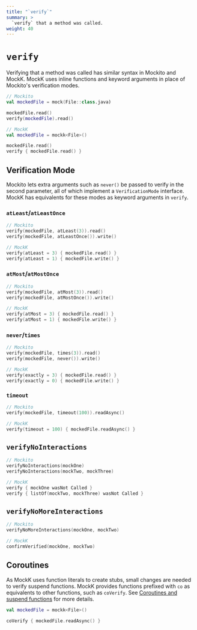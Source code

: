 ```yaml
---
title: "`verify`"
summary: >
  `verify` that a method was called.
weight: 40
---
```


# `verify`

Verifying that a method was called has similar syntax in Mockito and MockK. MockK uses inline functions and keyword arguments in place of Mockito's verification modes.

```kotlin
// Mockito
val mockedFile = mock(File::class.java)

mockedFile.read()
verify(mockedFile).read()
```

```kotlin
// MockK
val mockedFile = mockk<File>()

mockedFile.read()
verify { mockedFile.read() }
```

## Verification Mode

Mockito lets extra arguments such as `never()` be passed to verify in the second parameter, all of which implement a `VerificationMode` interface. MockK has equivalents for these modes as keyword arguments in `verify`.

### `atLeast`/`atLeastOnce`

```kotlin
// Mockito
verify(mockedFile, atLeast(3)).read()
verify(mockedFile, atLeastOnce()).write()
```

```kotlin
// MockK
verify(atLeast = 3) { mockedFile.read() }
verify(atLeast = 1) { mockedFile.write() }
```

### `atMost`/`atMostOnce`

```kotlin
// Mockito
verify(mockedFile, atMost(3)).read()
verify(mockedFile, atMostOnce()).write()
```

```kotlin
// MockK
verify(atMost = 3) { mockedFile.read() }
verify(atMost = 1) { mockedFile.write() }
```

### `never`/`times`

```kotlin
// Mockito
verify(mockedFile, times(3)).read()
verify(mockedFile, never()).write()
```

```kotlin
// MockK
verify(exactly = 3) { mockedFile.read() }
verify(exactly = 0) { mockedFile.write() }
```

### `timeout`

```kotlin
// Mockito
verify(mockedFile, timeout(100)).readAsync()
```

```kotlin
// MockK
verify(timeout = 100) { mockedFile.readAsync() }
```

## `verifyNoInteractions`

```kotlin
// Mockito
verifyNoInteractions(mockOne)
verifyNoInteractions(mockTwo, mockThree)
```

```kotlin
// MockK
verify { mockOne wasNot Called }
verify { listOf(mockTwo, mockThree) wasNot Called }
```

## `verifyNoMoreInteractions`

```kotlin
// Mockito
verifyNoMoreInteractions(mockOne, mockTwo)
```

```kotlin
// MockK
confirmVerified(mockOne, mockTwo)
```

## Coroutines

As MockK uses function literals to create stubs, small changes are needed to verify suspend functions. MockK provides functions prefixed with `co` as equivalents to other functions, such as `coVerify`. See [Coroutines and suspend functions](../mocking/coroutines.md) for more details.

```kotlin
val mockedFile = mockk<File>()

coVerify { mockedFile.readAsync() }
```

